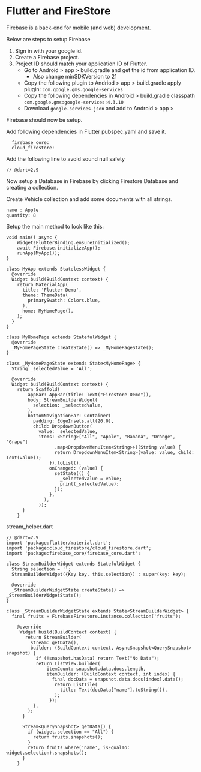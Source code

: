 # Flutter and FireStore

Firebase is a back-end for mobile (and web) development.

Below are steps to setup Firebase
1. Sign in with your google id.
2. Create a Firebase project.
3. Project ID should match your application ID of Flutter.
    * Go to Android > app > build.gradle and get the id from application ID.
		- Also change minSDKVersion to 21
	* Copy the following plugin to Andriod > app > build.gradle
		apply plugin: `com.google.gms.google-services`
	* Copy the following dependencies in Android > build.gradle
	        classpath `com.google.gms:google-services:4.3.10`
	* Download `google-services.json` and add to Android > app >

Firebase should now be setup.  

Add following dependencies in Flutter pubspec.yaml and save it.
```
  firebase_core:
  cloud_firestore:
```
Add the following line to avoid sound null safety
```
// @dart=2.9
```
Now setup a Database in Firebase by clicking Firestore Database and creating a collection.

Create Vehicle collection and add some documents with all strings.
```
name : Apple
quantity: 8
```
	
Setup the main method to look like this:

```
void main() async {
    WidgetsFlutterBinding.ensureInitialized();
	await Firebase.initializeApp();
	runApp(MyApp());
}

class MyApp extends StatelessWidget {
  @override
  Widget build(BuildContext context) {
    return MaterialApp(
      title: 'Flutter Demo',
      theme: ThemeData(
        primarySwatch: Colors.blue,
      ),
      home: MyHomePage(),
    );
  }
}

class MyHomePage extends StatefulWidget {
  @override
  _MyHomePageState createState() => _MyHomePageState();
}

class _MyHomePageState extends State<MyHomePage> {
  String _selectedValue = 'All';

  @override
  Widget build(BuildContext context) {
    return Scaffold(
        appBar: AppBar(title: Text("Firestore Demo")),
        body: StreamBuilderWidget(
          selection: _selectedValue,
        ),
        bottomNavigationBar: Container(
          padding: EdgeInsets.all(20.0),
          child: DropdownButton(
       	    value: _selectedValue,
            items: <String>["All", "Apple", "Banana", "Orange", "Grape"]
	              .map<DropdownMenuItem<String>>((String value) {
	              return DropdownMenuItem<String>(value: value, child: Text(value));
	            }).toList(),
	            onChanged: (value) {
	              setState(() {
	                _selectedValue = value;
	                print(_selectedValue);
	              });
	            },
	          ),
	        ));
	  }
	}
```
stream_helper.dart

```
// @dart=2.9
import 'package:flutter/material.dart';
import 'package:cloud_firestore/cloud_firestore.dart';
import 'package:firebase_core/firebase_core.dart';

class StreamBuilderWidget extends StatefulWidget {
  String selection = '';
  StreamBuilderWidget({Key key, this.selection}) : super(key: key);

  @override
  _StreamBuilderWidgetState createState() => _StreamBuilderWidgetState();
}

class _StreamBuilderWidgetState extends State<StreamBuilderWidget> {
  final fruits = FirebaseFirestore.instance.collection('fruits');

	@override
	 Widget build(BuildContext context) {
	   return StreamBuilder(
	     stream: getData(),
	     builder: (BuildContext context, AsyncSnapshot<QuerySnapshot> snapshot) {
	       if (!snapshot.hasData) return Text("No Data");
	       return ListView.builder(
	           itemCount: snapshot.data.docs.length,
	           itemBuilder: (BuildContext context, int index) {
	             final docData = snapshot.data.docs[index].data();
	              return ListTile(
	                title: Text(docData["name"].toString()),
	              );
	            });
	      },
	    );
	  }

	  Stream<QuerySnapshot> getData() {
	    if (widget.selection == "All") {
	      return fruits.snapshots();
	    }
	    return fruits.where('name', isEqualTo: widget.selection).snapshots();
	  }
	}
```
	
